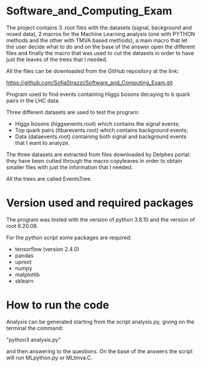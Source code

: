 # Software_and_Computing_Exam

The project contains 3 .root files with the datasets (signal, background and mixed data), 2 macros for the Machine Learning analysis (one with PYTHON methods and the other with TMVA based methods), a main macro that let the user decide what to do and on the base of the answer open the different files and finally the macro that was used to cut the datasets in order to have just the leaves of the trees that I needed.

All the files can be downloaded from the GitHub repository at the link:

https://github.com/SofiaStrazzi/Software_and_Computing_Exam.git

Program used to find events containing Higgs bosons decaying to b quark pairs in the LHC data.

Three different datasets are used to test the program:
- Higgs bosons (higgsevents.root) which contains the signal events;
- Top quark pairs (ttbarevents.root) which contains background events;
- Data (dataevents.root) containing both signal and background events that I want to analyze.

The three datasets are extracted from files downloaded by Delphes portal:
they have been cutted through the macro copyleaves in order to obtain smaller files with just the information that I needed.

All the trees are called EventsTree. 


# Version used and required packages

The program was tested with the version of python 3.8.10 and the version of root 6.20.08.

For the python script some packages are required:
- tensorflow (version 2.4.0)
- pandas
- uproot
- numpy
- matplotlib
- sklearn


# How to run the code 

Analysis can be generated starting from the script analysis.py, giving on the terminal the command:

"python3 analysis.py" 

and then answering to the questions. On the base of the answers the script will run MLpython.py or MLtmva.C.
